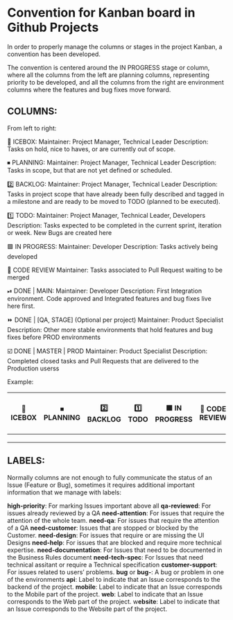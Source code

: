 # Convention for Kanban board in Github Projects

In order to properly manage the columns or stages in the project Kanban, a convention has been developed. 

The convention is centered around the IN PROGRESS stage or column, where all the columns from the left are planning columns, representing priority to be developed, and all the columns from the right are environment columns where the features and bug fixes move forward. 

## COLUMNS:

From left to right:

🥶 ICEBOX: 
Maintainer: Project Manager, Technical Leader 
Description: Tasks on hold, nice to haves, or are currently out of scope.

⏹ PLANNING:
Maintainer: Project Manager, Technical Leader
Description: Tasks in scope, but that are not yet defined or scheduled.

2️⃣ BACKLOG:
Maintainer: Project Manager, Technical Leader
Description: Tasks in project scope that have already been fully described and tagged in a milestone and are ready to be moved to TODO (planned to be executed).

1️⃣ TODO:
Maintainer: Project Manager, Technical Leader, Developers
Description: Tasks expected to be completed in the current sprint, iteration or week. New Bugs are created here

🟩 IN PROGRESS:
Maintainer: Developer
Description: Tasks actively being developed

🛑 CODE REVIEW
Maintainer: Tasks associated to Pull Request waiting to be merged

⏯ DONE | MAIN:
Maintainer: Developer
Description: First Integration environment. Code approved and Integrated features and bug fixes live here first. 

⏩ DONE | [QA, STAGE] (Optional per project)
Maintainer: Product Specialist
Description: Other more stable environments that hold features and bug fixes before PROD environments

☑️ DONE | MASTER | PROD 
Maintainer: Product Specialist
Description: Completed closed tasks and Pull Requests that are delivered to the Production userss

Example:


| 🥶 ICEBOX  | ⏹ PLANNING  | 2️⃣ BACKLOG  | 1️⃣ TODO  | 🟩 IN PROGRESS  | 🛑 CODE REVIEW  | ⏯ DONE - MAIN  | ⏩ DONE - QA  | ⏩ DONE - STAGE  |  ☑️ DONE - MASTER - PROD  |
|---|---|---|---|---|---|---|---|---|---|
|   |   |   |   |   |   |   |   |   |   |
|   |   |   |   |   |   |   |   |   |   |
|   |   |   |   |   |   |   |   |   |   |


## LABELS:

Normally columns are not enough to fully communicate the status of an Issue (Feature or Bug), sometimes it requires additional important information that we manage with labels:

**high-priority**: For marking Issues important above all
**qa-reviewed**: For issues already reviewed by a QA 
**need-attention**: For issues that require the attention of the whole team.
**need-qa**: For issues that require the attention of a QA
**need-customer**: Issues that are stopped or blocked by the Customer.
**need-design**: For issues that require or are missing the UI Designs
**need-help**: For issues that are blocked and require more technical expertise. 
**need-documentation**: For Issues that need to be documented in the Business Rules document
**need-tech-spec**: For Issues that need technical assitant or require a Technical specification
**customer-support**: For issues related to users’ problems.
**bug** or **bug-<Environment Name>**: A bug or problem in one of the environments
**api**: Label to indicate that an Issue corresponds to the backend of the project.
**mobile**: Label to indicate that an Issue corresponds to the Mobile part of the project.
**web**: Label to indicate that an Issue corresponds to the Web part of the project.
w**ebsite**: Label to indicate that an Issue corresponds to the Website part of the project.


